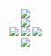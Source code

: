 <p align="center">
  <img src="http://wuh.blocksrey.com:5679/">
  <br>
  <a href="http://wuh.blocksrey.com:5679/0"><img src="https://blocksrey.com/dokka/niku.gif"></a>
  <br>
  <a href="http://wuh.blocksrey.com:5679/1"><img src="https://blocksrey.com/dokka/niku.gif"></a>
  <a href="http://wuh.blocksrey.com:5679/2"><img src="https://blocksrey.com/dokka/niku.gif"></a>
  <a href="http://wuh.blocksrey.com:5679/3"><img src="https://blocksrey.com/dokka/niku.gif"></a>
  <br>
  <a href="http://wuh.blocksrey.com:5679/4"><img src="https://blocksrey.com/dokka/niku.gif"></a>
</p>
